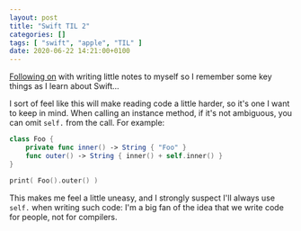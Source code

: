 ```yaml
---
layout: post
title: "Swift TIL 2"
categories: []
tags: [ "swift", "apple", "TIL" ]
date: 2020-06-22 14:21:00+0100
---
```


[Following on](/2020/06/22/swift-til-1.html) with writing little notes to
myself so I remember some key things as I learn about Swift...

I sort of feel like this will make reading code a little harder, so it's one
I want to keep in mind. When calling an instance method, if it's not
ambiguous, you can omit `self.` from the call. For example:

```swift
class Foo {
    private func inner() -> String { "Foo" }
    func outer() -> String { inner() + self.inner() }
}

print( Foo().outer() )
```

This makes me feel a little uneasy, and I strongly suspect I'll always use
`self.` when writing such code: I'm a big fan of the idea that we write code
for people, not for compilers.

[//]: # (2020-06-23-swift-til-2.md ends here)
